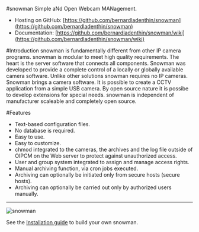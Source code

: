#snowman
Simple aNd Open Webcam MANagement.
  * Hosting on GitHub: [https://github.com/bernardladenthin/snowman](https://github.com/bernardladenthin/snowman)
  * Documentation: [https://github.com/bernardladenthin/snowman/wiki](https://github.com/bernardladenthin/snowman/wiki)

#Introduction
snowman is fundamentally different from other IP camera programs.
snowman is modular to meet high quality requirements.
The heart is the server software that connects all components.
Snowman was developed to provide a complete control of a locally or globally available camera software.
Unlike other solutions snowman requires no IP cameras.
Snowman brings a camera software.
It is possible to create a CCTV application from a simple USB camera.
By open source nature it is possibe to develop extensions for special needs.
snowman is independent of manufacturer scaleable and completely open source.

#Features
  * Text-based configuration files.
  * No database is required.
  * Easy to use.
  * Easy to customize.
  * chmod integrated to the cameras, the archives and the log file outside of OIPCM on the Web server to protect against unauthorized access.
  * User and group system integrated to assign and manage access rights.
  * Manual archiving function, via cron jobs executed.
  * Archiving can optionally be initiated only from secure hosts (secure hosts).
  * Archiving can optionally be carried out only by authorized users manually.

***

![snowman](https://raw.githubusercontent.com/wiki/bernardladenthin/snowman/images/snowman-67x100.png)

See the [Installation guide](https://github.com/bernardladenthin/snowman/wiki/Installation-guide) to build your own snowman.

